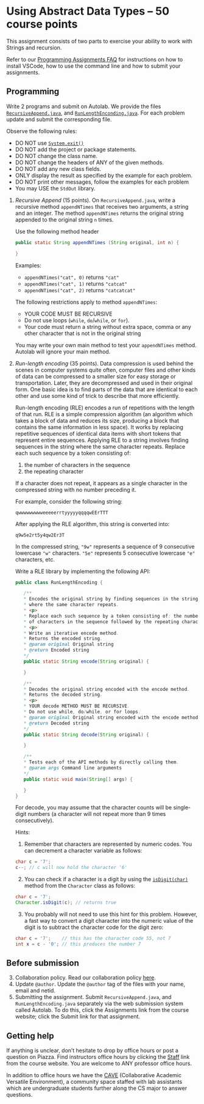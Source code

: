 # Using Abstract Data Types – 50 course points
This assignment consists of two parts to exercise your ability to work with Strings and recursion.

Refer to our [Programming Assignments FAQ](https://introcs.cs.rutgers.edu/assignment-faq/) for instructions on how to install VSCode, how to use the command line and how to submit your assignments.

## Programming

Write 2 programs and submit on Autolab. We provide the files [`RecursiveAppend.java`](RecursiveAppend.java), and [`RunLengthEnconding.java`](RunLengthEncoding.java). For each problem update and submit the corresponding file.

Observe the following rules:

- DO NOT use [`System.exit()`](https://docs.oracle.com/en/java/javase/14/docs/api/java.base/java/lang/System.html#exit(int))
- DO NOT add the project or package statements.
- DO NOT change the class name.
- DO NOT change the headers of ANY of the given methods.
- DO NOT add any new class fields.
- ONLY display the result as specified by the example for each problem.
- DO NOT print other messages, follow the examples for each problem
- You may USE the `StdOut` library.

1. *Recursive Append* (15 points). On `RecursiveAppend.java`, write a recursive method `appendNTimes` that receives two arguments, a string and an integer. The method `appendNTimes` returns the original string appended to the original string `n` times.

   Use the following method header
   ```java
   public static String appendNTimes (String original, int n) {

   }
   ```
   Examples:
   - `appendNTimes("cat", 0)` returns `"cat"`
   - `appendNTimes("cat", 1)` returns `"catcat"`
   - `appendNTimes("cat", 2)` returns `"catcatcat"`

   The following restrictions apply to method `appendNTimes`:
   - YOUR CODE MUST BE RECURSIVE
   - Do not use loops (`while`, `do`/`while`, or `for`).
   - Your code must return a string without extra space, comma or any other character that is not in the original string

   You may write your own main method to test your `appendNTimes` method. Autolab will ignore your main method.

2. *Run-length encoding* (35 points). Data compression is used behind the scenes in computer systems quite often, computer files and other kinds of data can be compressed to a smaller size for easy storage or transportation. Later, they are decompressed and used in their original form. One basic idea is to find parts of the data that are identical to each other and use some kind of trick to describe that more efficiently.

   Run-length encoding (RLE) encodes a run of repetitions with the length of that run. RLE is a simple compression algorithm (an algorithm which takes a block of data and reduces its size, producing a block that contains the same information in less space). It works by replacing repetitive sequences of identical data items with short tokens that represent entire sequences. Applying RLE to a string involves finding sequences in the string where the same character repeats. Replace each such sequence by a token consisting of:
   1. the number of characters in the sequence
   2. the repeating character

   If a character does not repeat, it appears as a single character in the compressed string with no number preceding it.

   For example, consider the following string:
   ```
   qwwwwwwwwweeeeerrtyyyyyqqqqwEErTTT
   ```
   After applying the RLE algorithm, this string is converted into:
   ```
   q9w5e2rt5y4qw2Er3T
   ```
   In the compressed string, `"9w"` represents a sequence of 9 consecutive lowercase `"w"` characters. `"5e"` represents 5 consecutive lowercase `"e"` characters, etc.

   Write a RLE library by implementing the following API:

   ```java
   public class RunLengthEncoding {

      /**
      * Encodes the original string by finding sequences in the string
      * where the same character repeats.
      * <p>
      * Replace each such sequence by a token consisting of: the number
      * of characters in the sequence followed by the repeating character.
      * <p>
      * Write an iterative encode method.
      * Returns the encoded string.
      * @param original Original string
      * @return Encoded string
      */
      public static String encode(String original) {

      }

      /**
      * Decodes the original string encoded with the encode method.
      * Returns the decoded string.
      * <p>
      * YOUR decode METHOD MUST BE RECURSIVE.
      * Do not use while, do/while, or for loops.
      * @param original Original string encoded with the encode method.
      * @return Decoded string
      */
      public static String decode(String original) {

      }

      /**
      * Tests each of the API methods by directly calling them.
      * @param args Command line arguments
      */
      public static void main(String[] args) {

      }
   }
   ```

   For decode, you may assume that the character counts will be single-digit numbers (a character will not repeat more than 9 times consecutively).

   Hints:
   1. Remember that characters are represented by numeric codes. You can decrement a character variable as follows:
   ```java
   char c = '7';
   c--; // c will now hold the character '6'
   ```
   2. You can check if a character is a digit by using the [`isDigit(char)`](https://docs.oracle.com/en/java/javase/14/docs/api/java.base/java/lang/Character.html#isDigit(char)) method from the `Character` class as follows:
   ```java
   char c = '7';
   Character.isDigit(c); // returns true
   ```

   3. You probably will not need to use this hint for this problem. However, a fast way to convert a digit character into the numeric value of the digit is to subtract the character code for the digit zero:
   ```java
   char c = '7';    // this has the character code 55, not 7
   int x = c - '0'; // this produces the number 7
   ```

## Before submission
3. Collaboration policy. Read our collaboration policy [here](https://introcs.cs.rutgers.edu/#academic-integrity).
4. Update `@author`. Update the `@author` tag of the files with your name, email and netid.
5. Submitting the assignment. Submit `RecursiveAppend.java`, and `RunLengthEncoding.java` separately via the web submission system called Autolab. To do this, click the Assignments link from the course website; click the Submit link for that assignment.

## Getting help

If anything is unclear, don’t hesitate to drop by office hours or post a question on Piazza. Find instructors office hours by clicking the [Staff](https://introcs.cs.rutgers.edu/staff/) link from the course website. You are welcome to ANY professor office hours.

In addition to office hours we have the [CAVE](https://resources.cs.rutgers.edu/docs/rooms-equipment/cave/) (Collaborative Academic Versatile Environment), a community space staffed with lab assistants which are undergraduate students further along the CS major to answer questions.